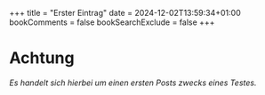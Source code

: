 +++
title = "Erster Eintrag"
date = 2024-12-02T13:59:34+01:00
bookComments = false
bookSearchExclude = false
+++

# Achtung
*Es handelt sich hierbei um einen ersten Posts zwecks eines Testes.*


